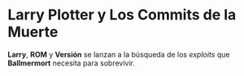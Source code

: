 
# Larry Plotter y Los Commits de la Muerte

**Larry**, **ROM** y **Versión** se lanzan a la búsqueda de los *exploits* que 
**Ballmermort** necesita para sobrevivir. 

